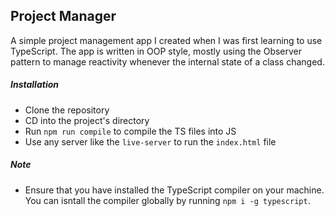
## Project Manager

A simple project management app I created when I was first learning to use TypeScript. The app is written in OOP style, mostly using the Observer pattern to manage reactivity whenever the internal state of a class changed.

##### Installation
* Clone the repository
* CD into the project's directory
* Run `npm run compile` to compile the TS files into JS
* Use any server like the `live-server` to run the `index.html` file

##### Note
* Ensure that you have installed the TypeScript compiler on your machine. You can isntall the compiler globally by running `npm i -g typescript`.
